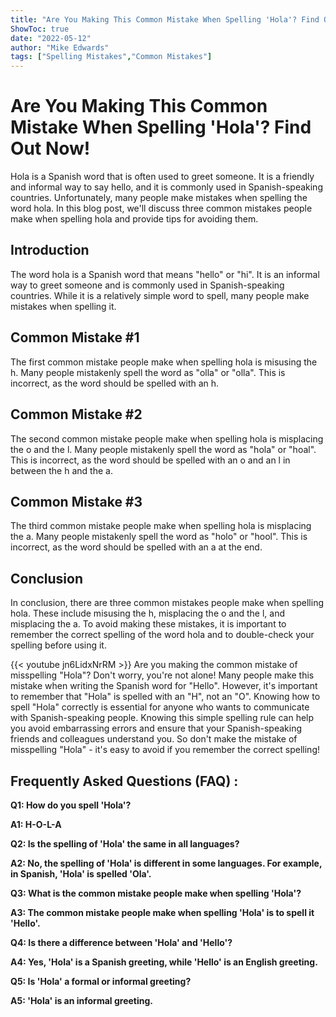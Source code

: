 ```yaml
---
title: "Are You Making This Common Mistake When Spelling 'Hola'? Find Out Now!"
ShowToc: true 
date: "2022-05-12"
author: "Mike Edwards" 
tags: ["Spelling Mistakes","Common Mistakes"]
---
```

# Are You Making This Common Mistake When Spelling 'Hola'? Find Out Now!

Hola is a Spanish word that is often used to greet someone. It is a friendly and informal way to say hello, and it is commonly used in Spanish-speaking countries. Unfortunately, many people make mistakes when spelling the word hola. In this blog post, we'll discuss three common mistakes people make when spelling hola and provide tips for avoiding them.

## Introduction

The word hola is a Spanish word that means "hello" or "hi". It is an informal way to greet someone and is commonly used in Spanish-speaking countries. While it is a relatively simple word to spell, many people make mistakes when spelling it.

## Common Mistake #1

The first common mistake people make when spelling hola is misusing the h. Many people mistakenly spell the word as "olla" or "olla". This is incorrect, as the word should be spelled with an h.

## Common Mistake #2

The second common mistake people make when spelling hola is misplacing the o and the l. Many people mistakenly spell the word as "hola" or "hoal". This is incorrect, as the word should be spelled with an o and an l in between the h and the a.

## Common Mistake #3

The third common mistake people make when spelling hola is misplacing the a. Many people mistakenly spell the word as "holo" or "hool". This is incorrect, as the word should be spelled with an a at the end.

## Conclusion

In conclusion, there are three common mistakes people make when spelling hola. These include misusing the h, misplacing the o and the l, and misplacing the a. To avoid making these mistakes, it is important to remember the correct spelling of the word hola and to double-check your spelling before using it.

{{< youtube jn6LidxNrRM >}} 
Are you making the common mistake of misspelling "Hola"? Don't worry, you're not alone! Many people make this mistake when writing the Spanish word for "Hello". However, it's important to remember that "Hola" is spelled with an "H", not an "O". Knowing how to spell "Hola" correctly is essential for anyone who wants to communicate with Spanish-speaking people. Knowing this simple spelling rule can help you avoid embarrassing errors and ensure that your Spanish-speaking friends and colleagues understand you. So don't make the mistake of misspelling "Hola" - it's easy to avoid if you remember the correct spelling!

## Frequently Asked Questions (FAQ) :
**Q1: How do you spell 'Hola'?**

**A1: H-O-L-A**

**Q2: Is the spelling of 'Hola' the same in all languages?**

**A2: No, the spelling of 'Hola' is different in some languages. For example, in Spanish, 'Hola' is spelled 'Ola'.**

**Q3: What is the common mistake people make when spelling 'Hola'?**

**A3: The common mistake people make when spelling 'Hola' is to spell it 'Hello'.**

**Q4: Is there a difference between 'Hola' and 'Hello'?**

**A4: Yes, 'Hola' is a Spanish greeting, while 'Hello' is an English greeting.**

**Q5: Is 'Hola' a formal or informal greeting?**

**A5: 'Hola' is an informal greeting.**





